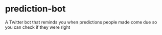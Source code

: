# prediction-bot
A Twitter bot that reminds you when predictions people made come due so you can check if they were right
